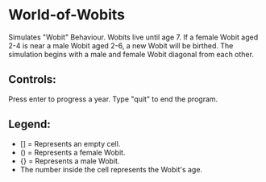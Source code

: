 # World-of-Wobits
Simulates "Wobit" Behaviour. Wobits live until age 7. If a female Wobit aged 2-4 is near a male Wobit aged 2-6, a new Wobit will be birthed. The simulation begins with a male and female Wobit diagonal from each other.

## Controls:
Press enter to progress a year. Type "quit" to end the program.

## Legend:
- [] = Represents an empty cell.
- () = Represents a female Wobit.
- {} = Represents a male Wobit.
- The number inside the cell represents the Wobit's age.

